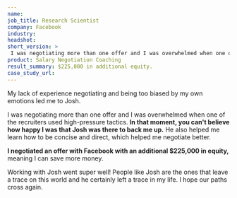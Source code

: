 ```yaml
---
name: 
job_title: Research Scientist
company: Facebook
industry: 
headshot: 
short_version: >
 I was negotiating more than one offer and I was overwhelmed when one of the recruiters used high-pressure tactics. **In that moment, you can't believe how happy I was that Josh was there to back me up.** I negotiated an offer with Facebook with $225,000 in additional equity, meaning I can save more money.
product: Salary Negotiation Coaching
result_summary: $225,000 in additional equity.
case_study_url: 
---
```


My lack of experience negotiating and being too biased by my own emotions led me to Josh.

I was negotiating more than one offer and I was overwhelmed when one of the recruiters used high-pressure tactics. **In that moment, you can't believe how happy I was that Josh was there to back me up.** He also helped me learn how to be concise and direct, which helped me negotiate better.

**I negotiated an offer with Facebook with an additional $225,000 in equity,** meaning I can save more money.

Working with Josh went super well! People like Josh are the ones that leave a trace on this world and he certainly left a trace in my life. I hope our paths cross again.